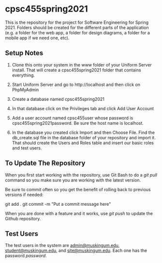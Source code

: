 # cpsc455spring2021

This is the repository for the project for Software Engineering for Spring 2021.  Folders should be created for the different parts of the application (e.g. a folder for the web app, a folder for design diagrams, a folder for a mobile app if we need one, etc).  

## Setup Notes

1) Clone this onto your system in the www folder of your Uniform Server install.  That will create a cpsc455spring2021 folder that contains everything.

2) Start Uniform Server and go to http://localhost and then click on PhpMyAdmin

3) Create a database named cpsc455spring2021

4) In that database click on the Privileges tab and click Add User Account

5) Add a user account named cpsc455user whose password is cpsc455spring2021password.  Be sure the host name is localhost.

6) In the database you created click Import and then Choose File.  Find the db_create.sql file in the database folder of your repository and import it.  That should create the Users and Roles table and insert our basic roles and test users.

## To Update The Repository

When you first start working with the repository, use Git Bash to do a *git pull* command so you make sure you are working with the latest version.

Be sure to commit often so you get the benefit of rolling back to previous versions if needed:

git add .
git commit -m "Put a commit message here"

When you are done with a feature and it works, use *git push* to update the Github repository.

## Test Users

The test users in the system are admin@muskingum.edu, student@muskingum.edu, and site@muskingum.edu.  Each one has the password *password*.